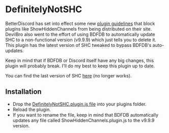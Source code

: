 # DefinitelyNotSHC

BetterDiscord has set into effect some new [plugin guidelines](https://docs.betterdiscord.app/plugins/introduction/guidelines/) that block plugins like ShowHiddenChannels from being distributed on their site. DevilBro also went to the effort of using BDFDB to automatically update SHC to a non-functional version (v9.9.9) which just tells you to delete it. This plugin has the latest version of SHC tweaked to bypass BDFDB's auto-updates. 

Keep in mind that if BDFDB or Discord itself have any big changes, this plugin will probably break. I'll do my best to keep this plugin up to date.

You can find the last version of SHC [here](https://github.com/mwittrien/BetterDiscordAddons/blob/b510da9b3ad72ba3b773f7d79e391a459f31732d/Plugins/ShowHiddenChannels/ShowHiddenChannels.plugin.js) (no longer works).
## Installation
- Drop the [DefinitelyNotSHC.plugin.js file](https://github.com/maromalo/DefinitelyNotSHC/releases/download/v3.2.5/DefinitelyNotSHC.plugin.js) into your plugins folder. 
- Reload the plugin.
- If you want to rename the file, keep in mind that BDFDB automatically updates any file called ShowHiddenChannels.plugin.js to the v9.9.9 version.
